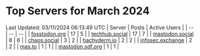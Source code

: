 # Top Servers for March 2024
Last Updated: 03/11/2024 06:13:49 UTC
| Server | Posts | Active Users |
| -- | -- | -- |
| [fosstodon.org](https://fosstodon.org/tags/PowerShell) | 17 | 5 |
| [techhub.social](https://techhub.social/tags/PowerShell) | 17 | 7 |
| [mastodon.social](https://mastodon.social/tags/PowerShell) | 8 | 6 |
| [chaos.social](https://chaos.social/tags/PowerShell) | 3 | 2 |
| [hachyderm.io](https://hachyderm.io/tags/PowerShell) | 2 | 2 |
| [infosec.exchange](https://infosec.exchange/tags/PowerShell) | 2 | 2 |
| [mas.to](https://mas.to/tags/PowerShell) | 1 | 1 |
| [mastodon.sdf.org](https://mastodon.sdf.org/tags/PowerShell) | 1 | 1 |
